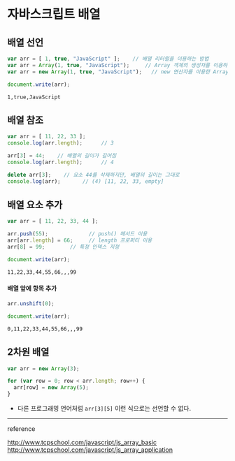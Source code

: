 # 자바스크립트 배열

## 배열 선언

```js
var arr = [ 1, true, "JavaScript" ];    // 배열 리터럴을 이용하는 방법
var arr = Array(1, true, "JavaScript");     // Array 객체의 생성자를 이용하는 방법
var arr = new Array(1, true, "JavaScript");   // new 연산자를 이용한 Array 객체 생성

document.write(arr);
```

`1,true,JavaScript`

## 배열 참조

```js
var arr = [ 11, 22, 33 ];
console.log(arr.length);      // 3

arr[3] = 44;    // 배열의 길이가 길어짐
console.log(arr.length);      // 4

delete arr[3];    // 요소 44를 삭제하지만, 배열의 길이는 그대로
console.log(arr);       // (4) [11, 22, 33, empty]
```

## 배열 요소 추가

```js
var arr = [ 11, 22, 33, 44 ];

arr.push(55);             // push() 메서드 이용
arr[arr.length] = 66;     // length 프로퍼티 이용
arr[8] = 99;        // 특정 인덱스 지정

document.write(arr);
```

`11,22,33,44,55,66,,,99`

#### 배열 앞에 항목 추가

```js
arr.unshift(0);

document.write(arr);
```

`0,11,22,33,44,55,66,,,99`

## 2차원 배열

```js
var arr = new Array(3);

for (var row = 0; row < arr.length; row++) {
  arr[row] = new Array(5);
}
```

+ 다른 프로그래밍 언어처럼 `arr[3][5]` 이런 식으로는 선언할 수 없다.

---

reference

http://www.tcpschool.com/javascript/js_array_basic <br>
http://www.tcpschool.com/javascript/js_array_application
